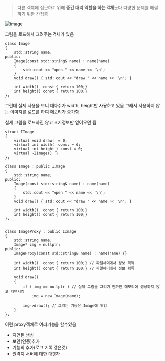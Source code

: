 > 다른 객체에 접근하기 위해 **중간 대리 역할을 하는 객체**둔다
> 다양한 문제를 해결하기 위한 간접층

![image](https://github.com/m-mang2/learn/assets/135841268/a106d3d2-218d-45d6-849b-7c3c4b047ed6)

그림을 로드해서 그려주는 객체가 있음
```
class Image
{
	std::string name;
public:
	Image(const std::string& name) : name(name)
	{
		std::cout << "open " << name << '\n';
	}
	void draw() { std::cout << "draw " << name << '\n'; }

	int width()  const { return 100;}
	int height() const { return 100;}
};
```
그런데 실제 사용을 보니 대다수가 width, height만 사용하고 있음 그래서 사용하지 않는 이미지를 로드를 하여 메모리가 증가함

실제 그림을 로드하진 않고 크기정보만 얻어오면 됨

```
struct IImage
{
	virtual void draw() = 0;
	virtual int width() const = 0;
	virtual int height() const = 0;
	virtual ~IImage() {}
};

class Image : public IImage
{
	std::string name;
public:
	Image(const std::string& name) : name(name)
	{
		std::cout << "open " << name << '\n';
	}
	void draw() { std::cout << "draw " << name << '\n'; }

	int width()  const { return 100;}
	int height() const { return 100;}
};


class ImageProxy : public IImage
{
	std::string name;
	Image* img = nullptr;
public:
	ImageProxy(const std::string& name) : name(name) {}

	int width()  const { return 100;} // 파일헤더에서 정보 획득
	int height() const { return 100;} // 파일헤더에서 정보 획득

	void draw() 
	{
		if ( img == nullptr ) // 실제 그림을 그리기 전까진 메모리에 생성하지 않고 지연시킴
			img = new Image(name);

		img->draw(); // 그리는 기능은 Image에 위임
	}
};
```
이런 proxy객체로 여러기능을 할수있음
* 지연된 생성
* 보안(인증)추가
* 기능의 추가(로그 기록 같은것)
* 원격지 서버에 대한 대행자
